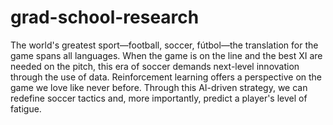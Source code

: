 # grad-school-research
The world's greatest sport—football, soccer, fútbol—the translation for the game spans all languages. When the game is on the line and the best XI are needed on the pitch, this era of soccer demands next-level innovation through the use of data. Reinforcement learning offers a perspective on the game we love like never before. Through this AI-driven strategy, we can redefine soccer tactics and, more importantly, predict a player's level of fatigue.
